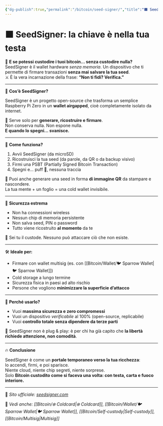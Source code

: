 ```yaml
---
{"dg-publish":true,"permalink":"/bitcoin/seed-signer/","title":"🟧 SeedSigner: la chiave è nella tua testa","tags":["Bitcoin","Wallet","Hardware","Airgapped","Privacy","ColdStorage"]}
---
```



# 🟧 SeedSigner: la chiave è nella tua testa

🧠 **E se potessi custodire i tuoi bitcoin… senza custodire nulla?**  
SeedSigner è il wallet hardware *senza memoria*. Un dispositivo che ti permette di firmare transazioni **senza mai salvare la tua seed**.  
⚔️ È la vera incarnazione della frase: **“Non ti fidi? Verifica.”**

---

🔧 **Cos’è SeedSigner?**

SeedSigner è un progetto open-source che trasforma un semplice Raspberry Pi Zero in un **wallet airgapped**, cioè completamente isolato da internet.

🎯 Serve solo per **generare, ricostruire e firmare**.  
Non conserva nulla. Non espone nulla.  
**E quando lo spegni... svanisce.**

---

🧱 **Come funziona?**

1. Avvii SeedSigner (da microSD)
2. Ricostruisci la tua seed (da parole, da QR o da backup visivo)
3. Firmi una PSBT (Partially Signed Bitcoin Transaction)
4. Spegni e… puff 💨, nessuna traccia

📸 Puoi anche generare una seed in forma **di immagine QR** da stampare e nascondere.  
La tua mente + un foglio = una cold wallet invisibile.

---

🔐 **Sicurezza estrema**

- Non ha connessioni wireless
- Nessun chip di memoria persistente
- Non salva seed, PIN o password
- Tutto viene ricostruito **al momento** da te

🧠 Sei tu il custode. Nessuno può attaccare ciò che non esiste.

---

🛠️ **Ideale per:**

- Firmare con wallet multisig (es. con [[Bitcoin/Wallet/🐦 Sparrow Wallet\|🐦 Sparrow Wallet]])
- Cold storage a lungo termine
- Sicurezza fisica in paesi ad alto rischio
- Persone che vogliono **minimizzare la superficie d’attacco**

---

🎯 **Perché usarlo?**

- Vuoi **massima sicurezza e zero compromessi**
- Vuoi un dispositivo *verificabile* al 100% (open-source, replicabile)
- Vuoi **controllo totale senza dipendere da terze parti**

🧩 SeedSigner non è plug & play: è per chi ha già capito che **la libertà richiede attenzione, non comodità**.

---

🔥 **Conclusione**

SeedSigner è come un **portale temporaneo verso la tua ricchezza**:  
lo accendi, firmi, e poi sparisce.  
Niente cloud, niente chip segreti, niente sorprese.  
Solo **Bitcoin custodito come si faceva una volta: con testa, carta e fuoco interiore.**

---

🔗 _Sito ufficiale: [seedsigner.com](https://seedsigner.com)_

📎 _Vedi anche: [[Bitcoin/❄️ Coldcard\|❄️ Coldcard]], [[Bitcoin/Wallet/🐦 Sparrow Wallet\|🐦 Sparrow Wallet]], [[Bitcoin/Self-custody\|Self-custody]], [[Bitcoin/Multisig\|Multisig]]_